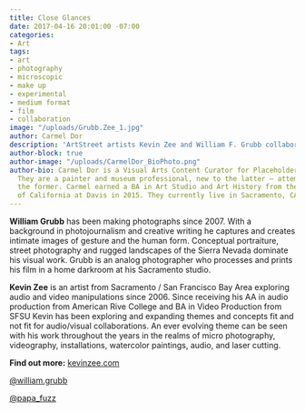 ```yaml
---
title: Close Glances
date: 2017-04-16 20:01:00 -07:00
categories:
- Art
tags:
- art
- photography
- microscopic
- make up
- experimental
- medium format
- film
- collaboration
image: "/uploads/Grubb.Zee_1.jpg"
author: Carmel Dor
description: 'ArtStreet artists Kevin Zee and William F. Grubb collaborate on a series '
author-block: true
author-image: "/uploads/CarmelDor_BioPhoto.png"
author-bio: Carmel Dor is a Visual Arts Content Curator for Placeholder Magazine.
  They are a painter and museum professional, new to the latter – attempting to navigate
  the former. Carmel earned a BA in Art Studio and Art History from the University
  of California at Davis in 2015. They currently live in Sacramento, CA.
---
```





**William Grubb** has been making photographs since 2007. With a background in photojournalism and creative writing he captures and creates intimate images of gesture and the human form. Conceptual portraiture, street photography and rugged landscapes of the Sierra Nevada dominate his visual work. Grubb is an analog photographer who processes and prints his film in a home darkroom at his Sacramento studio.

**Kevin Zee** is an artist from Sacramento / San Francisco Bay Area exploring audio and video manipulations since 2006. Since receiving his AA in audio production from American Rive College and BA in Video Production from SFSU Kevin has been exploring and expanding themes and concepts fit and not fit for audio/visual collaborations. An ever evolving theme can be seen with his work throughout the years in the realms of micro photography, videography, installations, watercolor paintings, audio, and laser cutting.


**Find out more:**
[kevinzee.com](www.kevinzee.com)

[@william.grubb](https://www.instagram.com/william.grubb/)

[@papa_fuzz](https://www.instagram.com/papa_fuzz/)
